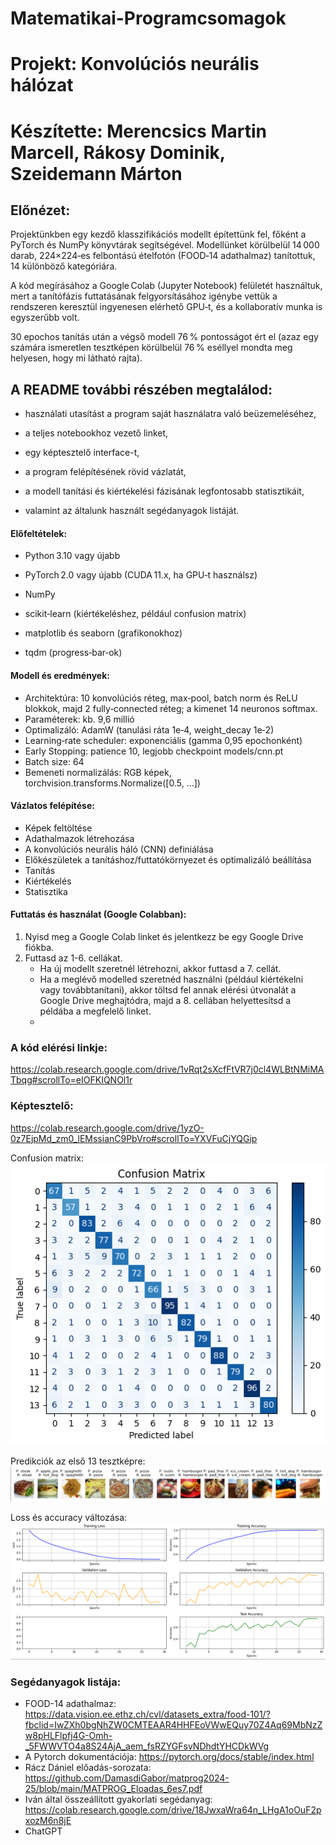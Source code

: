 # Matematikai-Programcsomagok

# Projekt: Konvolúciós neurális hálózat 
# Készítette: Merencsics Martin Marcell, Rákosy Dominik, Szeidemann Márton

## Előnézet:
Projektünkben egy kezdő klasszifikációs modellt építettünk fel, főként a PyTorch és NumPy könyvtárak segítségével. Modellünket körülbelül 14 000 darab, 224×224‑es felbontású ételfotón (FOOD‑14 adathalmaz) tanítottuk, 14 különböző kategóriára.

A kód megírásához a Google Colab (Jupyter Notebook) felületét használtuk, mert a tanítófázis futtatásának felgyorsításához igénybe vettük a rendszeren keresztül ingyenesen elérhető GPU‑t, és a kollaboratív munka is egyszerűbb volt.

30 epochos tanítás után a végső modell 76 % pontosságot ért el (azaz egy számára ismeretlen tesztképen körülbelül 76 % eséllyel mondta meg helyesen, hogy mi látható rajta).

## A README további részében megtalálod:

- használati utasítást a program saját használatra való beüzemeléséhez,
  
- a teljes notebookhoz vezető linket,

- egy képtesztelő interface-t,

- a program felépítésének rövid vázlatát,

- a modell tanítási és kiértékelési fázisának legfontosabb statisztikáit,

- valamint az általunk használt segédanyagok listáját.

#### Előfeltételek:

- Python 3.10 vagy újabb

- PyTorch 2.0 vagy újabb (CUDA 11.x, ha GPU‑t használsz)

- NumPy

- scikit‑learn (kiértékeléshez, például confusion matrix)

- matplotlib és seaborn (grafikonokhoz)

- tqdm (progress‑bar‑ok)

#### Modell és eredmények:
- Architektúra: 10 konvolúciós réteg, max‑pool, batch norm és ReLU blokkok, majd 2 fully‑connected réteg; a kimenet 14 neuronos softmax.
- Paraméterek: kb. 9,6 millió 
- Optimalizáló: AdamW (tanulási ráta 1e‑4, weight_decay 1e‑2)
- Learning‑rate scheduler: exponenciális (gamma 0,95 epochonként)
- Early Stopping: patience 10, legjobb checkpoint models/cnn.pt
- Batch size: 64
- Bemeneti normalizálás: RGB képek, torchvision.transforms.Normalize([0.5, …])

#### Vázlatos felépítése:
- Képek feltöltése
- Adathalmazok létrehozása 
- A konvolúciós neurális háló (CNN) definiálása
- Előkészületek a tanításhoz/futtatókörnyezet és optimalizáló beállítása
- Tanítás
- Kiértékelés 
- Statisztika

#### Futtatás és használat (Google Colabban):
  1. Nyisd meg a Google Colab linket és jelentkezz be egy Google Drive fiókba.
  2. Futtasd az 1-6. cellákat.
     - Ha új modellt szeretnél létrehozni, akkor futtasd a 7. cellát.
     - Ha a meglévő modelled szeretnéd használni (például kiértékelni vagy továbbtanítani), akkor töltsd fel annak elérési útvonalát a Google Drive meghajtódra, majd a 8. cellában helyettesítsd a példába a megfelelő         linket.
     - 
### A kód elérési linkje: 
https://colab.research.google.com/drive/1vRqt2sXcfFtVR7j0cl4WLBtNMiMATbqg#scrollTo=eIOFKIQNOl1r

### Képtesztelő:
https://colab.research.google.com/drive/1yzO-0z7EjpMd_zm0_lEMssianC9PbVro#scrollTo=YXVFuCjYQGip

Confusion matrix:
![Confusion matrix](Confusion_matrix.png)

Predikciók az első 13 tesztképre:
![Predikciók az első 13 tesztképre](13_kep.png)

Loss és accuracy változása:
![Loss és accuracy változása](Loss_es_accuracy.png)

### Segédanyagok listája:
- FOOD-14 adathalmaz: https://data.vision.ee.ethz.ch/cvl/datasets_extra/food-101/?fbclid=IwZXh0bgNhZW0CMTEAAR4HHFEoVWwEQuy70Z4Aq69MbNzZw8pHLFlpfj4G-Omh-_5FWWVTO4a8S24AjA_aem_fsRZYGFsvNDhdtYHCDkWVg
- A Pytorch dokumentációja: https://pytorch.org/docs/stable/index.html
- Rácz Dániel előadás-sorozata: https://github.com/DamasdiGabor/matprog2024-25/blob/main/MATPROG_Eloadas_6es7.pdf
- Iván által összeállított gyakorlati segédanyag: https://colab.research.google.com/drive/18JwxaWra64n_LHgA1oOuF2pxozM6n8jE
- ChatGPT
